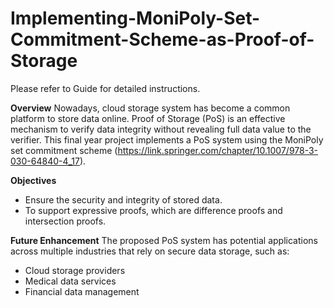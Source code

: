 # Implementing-MoniPoly-Set-Commitment-Scheme-as-Proof-of-Storage

Please refer to Guide for detailed instructions.

**Overview**
Nowadays, cloud storage system has become a common platform to store data online. Proof of Storage (PoS) is an effective mechanism to verify data integrity without revealing full data value to the verifier. 
This final year project implements a PoS system using the MoniPoly set commitment scheme (https://link.springer.com/chapter/10.1007/978-3-030-64840-4_17). 

**Objectives**
- Ensure the security and integrity of stored data.
- To support expressive proofs, which are difference proofs and intersection proofs.

**Future Enhancement**
The proposed PoS system has potential applications across multiple industries that rely on secure data storage, such as:
- Cloud storage providers
- Medical data services
- Financial data management


